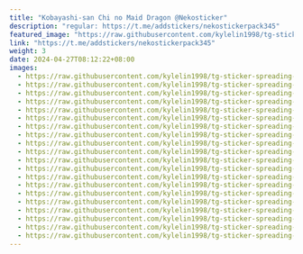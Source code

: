 ```yaml
---
title: "Kobayashi-san Chi no Maid Dragon @Nekosticker"
description: "regular: https://t.me/addstickers/nekostickerpack345"
featured_image: "https://raw.githubusercontent.com/kylelin1998/tg-sticker-spreading-worldwide-images/main/img/4be3175e-e18c-40f0-b3b4-1cc2b1379e7d.jpg"
link: "https://t.me/addstickers/nekostickerpack345"
weight: 3
date: 2024-04-27T08:12:22+08:00
images:
  - https://raw.githubusercontent.com/kylelin1998/tg-sticker-spreading-worldwide-images/main/img/4be3175e-e18c-40f0-b3b4-1cc2b1379e7d.jpg
  - https://raw.githubusercontent.com/kylelin1998/tg-sticker-spreading-worldwide-images/main/img/bb3604b6-2430-4dd6-8635-47fe3c0e3786.jpg
  - https://raw.githubusercontent.com/kylelin1998/tg-sticker-spreading-worldwide-images/main/img/7dfb3ac3-c729-4f45-9d6a-3827f6e773d9.jpg
  - https://raw.githubusercontent.com/kylelin1998/tg-sticker-spreading-worldwide-images/main/img/ca61620d-34b1-4a37-b7dd-649e3630769e.jpg
  - https://raw.githubusercontent.com/kylelin1998/tg-sticker-spreading-worldwide-images/main/img/55f0f168-7cfc-4f2a-bd03-4d559a2b877d.jpg
  - https://raw.githubusercontent.com/kylelin1998/tg-sticker-spreading-worldwide-images/main/img/493ea522-59d0-40c3-b3b5-033f3718202b.jpg
  - https://raw.githubusercontent.com/kylelin1998/tg-sticker-spreading-worldwide-images/main/img/6a5d560f-8629-4aa1-9780-31d1ea612b21.jpg
  - https://raw.githubusercontent.com/kylelin1998/tg-sticker-spreading-worldwide-images/main/img/e2e1b437-4cac-4486-b108-ff59120a308a.jpg
  - https://raw.githubusercontent.com/kylelin1998/tg-sticker-spreading-worldwide-images/main/img/cf1ec3c2-2cb2-4070-8fdb-b5a6da47a8df.jpg
  - https://raw.githubusercontent.com/kylelin1998/tg-sticker-spreading-worldwide-images/main/img/82063355-1432-4628-84cd-c3d4596454e6.jpg
  - https://raw.githubusercontent.com/kylelin1998/tg-sticker-spreading-worldwide-images/main/img/9447298b-b204-40ba-98e1-141cbc7b8973.jpg
  - https://raw.githubusercontent.com/kylelin1998/tg-sticker-spreading-worldwide-images/main/img/6f92654e-9449-4df9-80d6-134b232a4c82.jpg
  - https://raw.githubusercontent.com/kylelin1998/tg-sticker-spreading-worldwide-images/main/img/1d2aa5c3-300f-48b0-8c0d-8cc1cbe72679.jpg
  - https://raw.githubusercontent.com/kylelin1998/tg-sticker-spreading-worldwide-images/main/img/6571edd6-ddf1-41c6-9e93-57e2ebbc7724.jpg
  - https://raw.githubusercontent.com/kylelin1998/tg-sticker-spreading-worldwide-images/main/img/5cd2589b-63a4-42b7-a4f0-04ded202f32f.jpg
  - https://raw.githubusercontent.com/kylelin1998/tg-sticker-spreading-worldwide-images/main/img/db10b492-960a-4dc2-9483-50ef2a024837.jpg
  - https://raw.githubusercontent.com/kylelin1998/tg-sticker-spreading-worldwide-images/main/img/43eac990-d221-44fc-a806-9470a99911d2.jpg
  - https://raw.githubusercontent.com/kylelin1998/tg-sticker-spreading-worldwide-images/main/img/59a41b74-cfca-49a4-ba68-f52f186ffc71.jpg
  - https://raw.githubusercontent.com/kylelin1998/tg-sticker-spreading-worldwide-images/main/img/c13a85d4-d69b-4859-a401-fb906293ac2a.jpg
  - https://raw.githubusercontent.com/kylelin1998/tg-sticker-spreading-worldwide-images/main/img/3f1c34e3-b7f8-4a2e-84ac-09b56166561a.jpg
---
```

